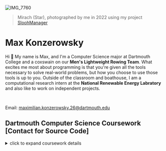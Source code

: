 ![IMG_7760](https://github.com/user-attachments/assets/86ebfee5-16e9-483c-970a-82c8e0775c4b)
>Mirach (Star), photographed by me in 2022 using my project [SloohManager](https://github.com/maxk7/SloohManager)

# Max Konzerowsky

Hi 👋 My name is Max, and I'm a Computer Science major at Dartmouth College and a coxswain on our __Men's Lightweight Rowing Team__. 
What excites me most about programming is that you're given all the tools necessary to solve real-world problems, but how you choose to use those tools is up to you. 
Outside of the classroom and boathouse, I am a computational research intern at the __National Renewable Energy Labratory__ and also like to work on independent projects.

</br>

Email: maximilian.konzerowsky.26@dartmouth.edu

## Dartmouth Computer Science Coursework [Contact for Source Code]

<details>
<summary> click to expand coursework details </summary>

</br>

**Algorithms and Data Structures**

**Theory of Computation**

**Semantic and Declarative Technologies (Prolog)**
- HW 2: Solving a Skyscraper Sudoku Puzzle in Prolog with Constraint Programming
- HW 1: Solving a Sudoku Puzzle in Prolog

**Mobile Software Development (Kotlin, Android Studio) **
- Final Project: Hangman Game
- HW 3: Weather App
- HW 2: Shopping List App
- HW 1: Minesweeper Game

**Foundations of Applied Computer Science (Python)**
- HW 6: Non-linear Optimization & Inverse Kinematics
- HW 5: Probability, CLT & Monte Carlo
- HW 4: Least Squares & Seamless Copy/Paste
- HW 3: Least Squares & Ballistic Motion
- HW 2: Geometric Transformations
- HW 1: Linear Systems in NumPy

**Software Design and Implementation (C, Bash)**
- Tiny Search Engine
  - HW 6: Querier
  - HW 5: Indexer
  - HW 4: Crawler
- HW 3: Data Structures in C (set, counters, hashtable)
- HW 2: Small Programs in C (chill, words, histo)
- HW 1: Command Line, Basic Shell Commands, an Editor, and a Small Bash Program

**Discrete Mathematics for Computer Science**

**Problem Solving via Object-Oriented Programming (Java)**
- HW 6: Collaborative Graphical Editor
- HW 5: Part of Speech Tagger
- HW 4: Social Network Analysis Game
- HW 3: Huffman Encoding to Compress and Decompress
- HW 2: Point Quadtree and Collision
- HW 1: Webcam-Based Painting Program
  
**Intro to Programming (Python)**
</details>

